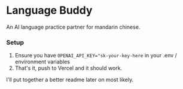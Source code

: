 # Language Buddy

An AI language practice partner for mandarin chinese.

### Setup

1. Ensure you have `OPENAI_API_KEY="sk-your-key-here` in your .env / environment variables
2. That's it, push to Vercel and it should work.

I'll put together a better readme later on most likely.
